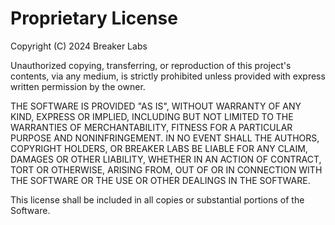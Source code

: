 # Proprietary License

Copyright (C) 2024 Breaker Labs

Unauthorized copying, transferring, or reproduction of this project's contents, via any medium, is strictly prohibited unless provided with express written permission by the owner.

THE SOFTWARE IS PROVIDED "AS IS", WITHOUT WARRANTY OF ANY KIND, EXPRESS OR IMPLIED, INCLUDING BUT NOT LIMITED TO THE WARRANTIES OF MERCHANTABILITY, FITNESS FOR A PARTICULAR PURPOSE AND NONINFRINGEMENT. IN NO EVENT SHALL THE AUTHORS, COPYRIGHT HOLDERS, OR BREAKER LABS BE LIABLE FOR ANY CLAIM, DAMAGES OR OTHER LIABILITY, WHETHER IN AN ACTION OF CONTRACT, TORT OR OTHERWISE, ARISING FROM, OUT OF OR IN CONNECTION WITH THE SOFTWARE OR THE USE OR OTHER DEALINGS IN THE SOFTWARE.

This license shall be included in all copies or substantial portions of the Software.

<!-- THIS NEEDS UPDATING. This text is outdated and has the wrong text. -->
